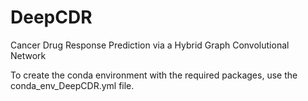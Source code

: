 # DeepCDR
Cancer Drug Response Prediction via a Hybrid Graph Convolutional Network

To create the conda environment with the required packages, use the conda_env_DeepCDR.yml file. 
